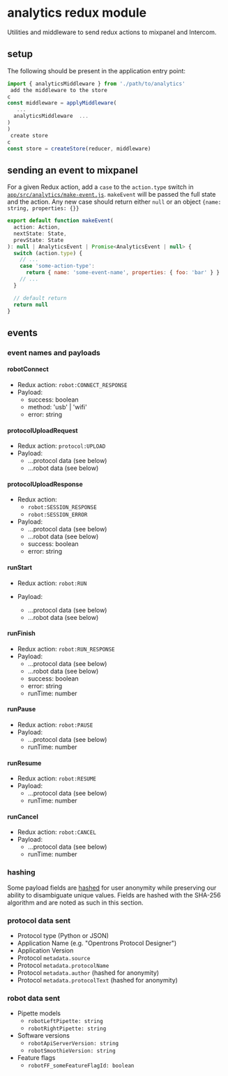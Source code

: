 # analytics redux module

Utilities and middleware to send redux actions to mixpanel and Intercom.

## setup

The following should be present in the application entry point:

```js
import { analyticsMiddleware } from './path/to/analytics'
 add the middleware to the store
c
const middleware = applyMiddleware(
   ...
  analyticsMiddleware  ...
)
)
 create store
c
const store = createStore(reducer, middleware)
```

## sending an event to mixpanel

For a given Redux action, add a `case` to the `action.type` switch in [`app/src/analytics/make-event.js`](./make-event.js). `makeEvent` will be passed the full state and the action. Any new case should return either `null` or an object `{name: string, properties: {}}`

```js
export default function makeEvent(
  action: Action,
  nextState: State,
  prevState: State
): null | AnalyticsEvent | Promise<AnalyticsEvent | null> {
  switch (action.type) {
    // ...
    case 'some-action-type':
      return { name: 'some-event-name', properties: { foo: 'bar' } }
    // ...
  }

  // default return
  return null
}
```

## events

### event names and payloads

#### robotConnect

- Redux action: `robot:CONNECT_RESPONSE`
- Payload:
  - success: boolean
  - method: 'usb' | 'wifi'
  - error: string

#### protocolUploadRequest

- Redux action: `protocol:UPLOAD`
- Payload:
  - ...protocol data (see below)
  - ...robot data (see below)

#### protocolUploadResponse

- Redux action:
  - `robot:SESSION_RESPONSE`
  - `robot:SESSION_ERROR`
- Payload:
  - ...protocol data (see below)
  - ...robot data (see below)
  - success: boolean
  - error: string

#### runStart

- Redux action: `robot:RUN`
- Payload:

  - ...protocol data (see below)
  - ...robot data (see below)

#### runFinish

- Redux action: `robot:RUN_RESPONSE`
- Payload:
  - ...protocol data (see below)
  - ...robot data (see below)
  - success: boolean
  - error: string
  - runTime: number

#### runPause

- Redux action: `robot:PAUSE`
- Payload:
  - ...protocol data (see below)
  - runTime: number

#### runResume

- Redux action: `robot:RESUME`
- Payload:
  - ...protocol data (see below)
  - runTime: number

#### runCancel

- Redux action: `robot:CANCEL`
- Payload:
  - ...protocol data (see below)
  - runTime: number

### hashing

Some payload fields are [hashed][] for user anonymity while preserving our ability to disambiguate unique values. Fields are hashed with the SHA-256 algorithm and are noted as such in this section.

### protocol data sent

- Protocol type (Python or JSON)
- Application Name (e.g. "Opentrons Protocol Designer")
- Application Version
- Protocol `metadata.source`
- Protocol `metadata.protocolName`
- Protocol `metadata.author` (hashed for anonymity)
- Protocol `metadata.protocolText` (hashed for anonymity)

### robot data sent

- Pipette models
  - `robotLeftPipette: string`
  - `robotRightPipette: string`
- Software versions
  - `robotApiServerVersion: string`
  - `robotSmoothieVersion: string`
- Feature flags
  - `robotFF_someFeatureFlagId: boolean`

[hashed]: https://en.wikipedia.org/wiki/Hash_function
